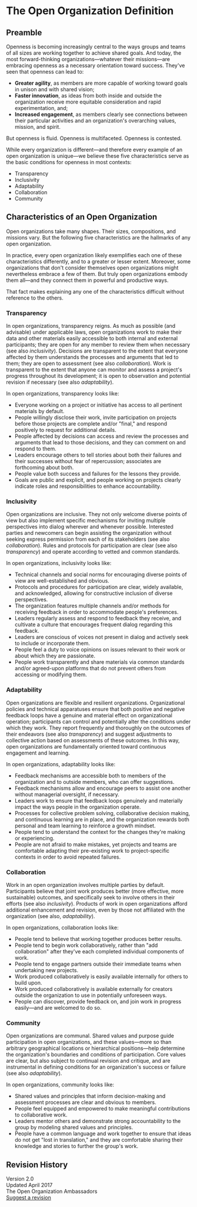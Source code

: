 # The Open Organization Definition

## Preamble
Openness is becoming increasingly central to the ways groups and teams of all sizes are working together to achieve shared goals. And today, the most forward-thinking organizations—whatever their missions—are embracing openness as a necessary orientation toward success. They've seen that openness can lead to:

- **Greater agility**, as members are more capable of working toward goals in unison and with shared vision;
- **Faster innovation**, as ideas from both inside and outside the organization receive more equitable consideration and rapid experimentation, and;
- **Increased engagement**, as members clearly see connections between their particular activities and an organization's overarching values, mission, and spirit.

But openness is fluid. Openness is multifaceted. Openness is contested.

While every organization is different—and therefore every example of an open organization is unique—we believe these five characteristics serve as the basic conditions for openness in most contexts:

- Transparency
- Inclusivity
- Adaptability
- Collaboration
- Community

## Characteristics of an Open Organization
Open organizations take many shapes. Their sizes, compositions, and missions vary. But the following five characteristics are the hallmarks of any open organization.

In practice, every open organization likely exemplifies each one of these characteristics differently, and to a greater or lesser extent. Moreover, some organizations that don't consider themselves open organizations might nevertheless embrace a few of them. But truly open organizations embody them all—and they connect them in powerful and productive ways.

That fact makes explaining any one of the characteristics difficult without reference to the others.

### Transparency
In open organizations, transparency reigns. As much as possible (and advisable) under applicable laws, open organizations work to make their data and other materials easily accessible to both internal and external participants; they are open for any member to review them when necessary (see also *inclusivity*). Decisions are transparent to the extent that everyone affected by them understands the processes and arguments that led to them; they are open to assessment (see also *collaboration*). Work is transparent to the extent that anyone can monitor and assess a project's progress throughout its development; it is open to observation and potential revision if necessary (see also *adaptability*).

In open organizations, transparency looks like:

- Everyone working on a project or initiative has access to all pertinent materials by default.
- People willingly disclose their work, invite participation on projects before those projects are complete and/or "final," and respond positively to request for additional details.
- People affected by decisions can access and review the processes and arguments that lead to those decisions, and they can comment on and respond to them.
- Leaders encourage others to tell stories about both their failures and their successes without fear of repercussion; associates are forthcoming about both.
- People value both success and failures for the lessons they provide.
- Goals are public and explicit, and people working on projects clearly indicate roles and responsibilities to enhance accountability.

### Inclusivity
Open organizations are inclusive. They not only welcome diverse points of view but also implement specific mechanisms for inviting multiple perspectives into dialog wherever and whenever possible. Interested parties and newcomers can begin assisting the organization without seeking express permission from each of its stakeholders (see also *collaboration*). Rules and protocols for participation are clear (see also *transparency*) and operate according to vetted and common standards.

In open organizations, inclusivity looks like:

- Technical channels and social norms for encouraging diverse points of view are well-established and obvious.
- Protocols and procedures for participation are clear, widely available, and acknowledged, allowing for constructive inclusion of diverse perspectives.
- The organization features multiple channels and/or methods for receiving feedback in order to accommodate people's preferences.
- Leaders regularly assess and respond to feedback they receive, and cultivate a culture that encourages frequent dialog regarding this feedback.
- Leaders are conscious of voices not present in dialog and actively seek to include or incorporate them.
- People feel a duty to voice opinions on issues relevant to their work or about which they are passionate.
- People work transparently and share materials via common standards and/or agreed-upon platforms that do not prevent others from accessing or modifying them.

### Adaptability
Open organizations are flexible and resilient organizations. Organizational policies and technical apparatuses ensure that both positive and negative feedback loops have a genuine and material effect on organizational operation; participants can control and potentially alter the conditions under which they work. They report frequently and thoroughly on the outcomes of their endeavors (see also *transparency*) and suggest adjustments to collective action based on assessments of these outcomes. In this way, open organizations are fundamentally oriented toward continuous engagement and learning.

In open organizations, adaptability looks like:

- Feedback mechanisms are accessible both to members of the organization and to outside members, who can offer suggestions.
- Feedback mechanisms allow and encourage peers to assist one another without managerial oversight, if necessary.
- Leaders work to ensure that feedback loops genuinely and materially impact the ways people in the organization operate.
- Processes for collective problem solving, collaborative decision making, and continuous learning are in place, and the organization rewards both personal and team learning to reinforce a growth mindset.
- People tend to understand the context for the changes they're making or experiencing.
- People are not afraid to make mistakes, yet projects and teams are comfortable adapting their pre-existing work to project-specific contexts in order to avoid repeated failures.

### Collaboration
Work in an open organization involves multiple parties by default. Participants believe that joint work produces better (more effective, more sustainable) outcomes, and specifically seek to involve others in their efforts (see also *inclusivity*). Products of work in open organizations afford additional enhancement and revision, even by those not affiliated with the organization (see also, *adaptability*).

In open organizations, collaboration looks like:

- People tend to believe that working together produces better results.
- People tend to begin work collaboratively, rather than "add collaboration" after they've each completed individual components of work.
- People tend to engage partners outside their immediate teams when undertaking new projects.
- Work produced collaboratively is easily available internally for others to build upon.
- Work produced collaboratively is available externally for creators outside the organization to use in potentially unforeseen ways.
- People can discover, provide feedback on, and join work in progress easily—and are welcomed to do so.

### Community
Open organizations are communal. Shared values and purpose guide participation in open organizations, and these values—more so than arbitrary geographical locations or hierarchical positions—help determine the organization's boundaries and conditions of participation. Core values are clear, but also subject to continual revision and critique, and are instrumental in defining conditions for an organization's success or failure (see also *adaptability*).

In open organizations, community looks like:

- Shared values and principles that inform decision-making and assessment processes are clear and obvious to members.
- People feel equipped and empowered to make meaningful contributions to collaborative work.
- Leaders mentor others and demonstrate strong accountability to the group by modeling shared values and principles.
- People have a common language and work together to ensure that ideas do not get "lost in translation," and they are comfortable sharing their knowledge and stories to further the group's work.

## Revision History
Version 2.0  
Updated April 2017  
The Open Organization Ambassadors  
[Suggest a revision](https://github.com/open-organization/open-org-definition)
